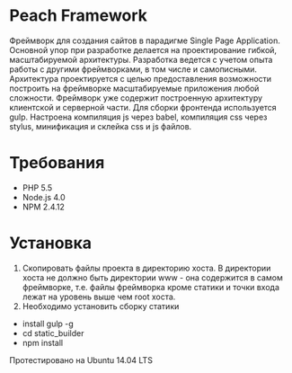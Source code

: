 Peach Framework
===============
Фреймворк для создания сайтов в парадигме Single Page Application. Основной упор при разработке делается на проектирование гибкой, масштабируемой архитектуры. Разработка ведется с учетом опыта работы с другими фреймворками, в том числе и самописными. Архитектура проектируется с целью предоставления возможности построить на фреймворке масштабируемые приложения любой сложности. Фреймворк уже содержит построенную архитектуру клиентской и серверной части. Для сборки фронтенда используется gulp. Настроена компиляция js через babel, компиляция css через stylus, минификация и склейка css и js файлов.

Требования
==============
- PHP 5.5    
- Node.js 4.0    
- NPM 2.4.12   

Установка
==============
1. Скопировать файлы проекта в директорию хоста. В директории хоста не должно быть директории www - она содержится в самом фреймворке, т.е. файлы фреймворка кроме статики и точки входа лежат на уровень выше чем root хоста.
2. Необходимо установить сборку статики 
  * install gulp -g 
  * cd static_builder 
  * npm install

Протестировано на Ubuntu 14.04 LTS
